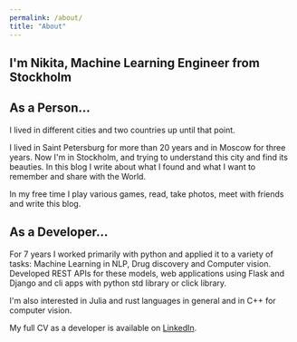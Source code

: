 ```yaml
---
permalink: /about/
title: "About"
---
```


## I'm Nikita, Machine Learning Engineer from Stockholm 

## As a Person...

I lived in different cities and two countries up until that point.

<script type="text/javascript" charset="utf-8" async src="https://api-maps.yandex.ru/services/constructor/1.0/js/?um=constructor%3Aef8361d04d9f2dcd0dd320b80b64d9b396d0deea28fe59dbe4576bf7fb9d77df&amp;width=100%25&amp;height=300&amp;lang=ru_RU&amp;scroll=true"></script>

I lived in Saint Petersburg for more than 20 years and in Moscow for three years. Now I'm in Stockholm, and trying to
understand this city and find its beauties. In this blog I write about what I found and what I want to remember and
share with the World.

In my free time I play various games, read, take photos, meet with friends and write this blog.

## As a Developer...

For 7 years I worked primarily with python and applied it to a variety of tasks: Machine Learning in NLP, Drug discovery
and Computer vision. Developed REST APIs for these models, web applications using Flask and Django and cli apps with
python std library or click library.

I'm also interested in Julia and rust languages in general and in C++ for computer vision.

My full CV as a developer is available on [LinkedIn](https://www.linkedin.com/in/churnikov/).

